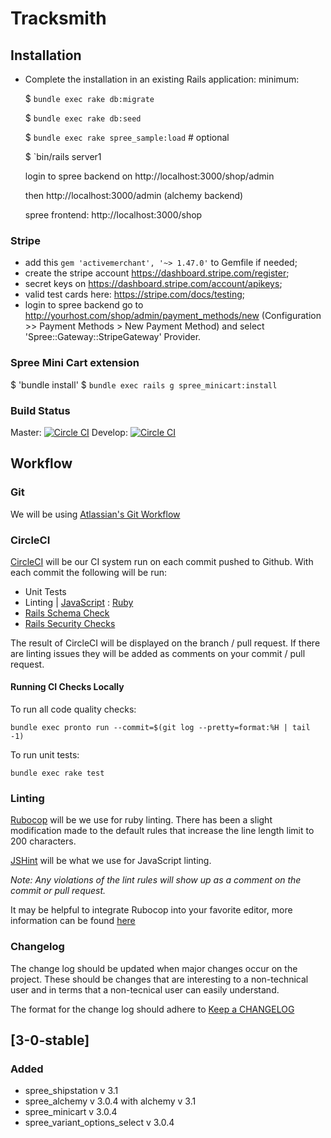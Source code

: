 # Tracksmith

## Installation


- Complete the installation in an existing Rails application:
  minimum:

  $ `bundle exec rake db:migrate`

  $ `bundle exec rake db:seed`

  $ `bundle exec rake spree_sample:load` # optional

  $ `bin/rails server1

  login to spree backend on http://localhost:3000/shop/admin

  then http://localhost:3000/admin (alchemy backend)

  spree frontend: http://localhost:3000/shop


### Stripe
- add this `gem 'activemerchant', '~> 1.47.0'` to Gemfile if needed;
- create the stripe account https://dashboard.stripe.com/register;
- secret keys on https://dashboard.stripe.com/account/apikeys;
- valid test cards here: https://stripe.com/docs/testing;
- login to spree backend go to http://yourhost.com/shop/admin/payment_methods/new (Configuration >> Payment Methods > New Payment Method) and select 'Spree::Gateway::StripeGateway' Provider.

### Spree Mini Cart extension
$ 'bundle install'
$ `bundle exec rails g spree_minicart:install`


### Build Status
Master: [![Circle CI](https://circleci.com/gh/tracksmith/track_v2/tree/master.svg?style=svg&circle-token=b3b3407b0213ca2407b0332de02d86e20a0b382a)](https://circleci.com/gh/tracksmith/track_v2/tree/master) Develop: [![Circle CI](https://circleci.com/gh/tracksmith/track_v2/tree/develop.svg?style=svg&circle-token=b3b3407b0213ca2407b0332de02d86e20a0b382a)](https://circleci.com/gh/tracksmith/track_v2/tree/develop)

## Workflow

### Git
We will be using [Atlassian's Git Workflow](https://www.atlassian.com/git/tutorials/comparing-workflows/gitflow-workflow)

### CircleCI
[CircleCI](https://circleci.com/gh/tracksmith/track_v2) will be our CI system run on each commit pushed to Github.
With each commit the following will be run:
- Unit Tests
- Linting | [JavaScript](http://jshint.com) : [Ruby](https://github.com/bbatsov/rubocop)
- [Rails Schema Check](https://github.com/raimondasv/pronto-rails_schema)
- [Rails Security Checks](https://github.com/presidentbeef/brakeman)

The result of CircleCI will be displayed on the branch / pull request. If there are linting issues they will be added as comments on your commit / pull request.

#### Running CI Checks Locally

To run all code quality checks:

`bundle exec pronto run --commit=$(git log --pretty=format:%H | tail -1)`

To run unit tests:

`bundle exec rake test`

### Linting
[Rubocop](https://github.com/bbatsov/rubocop) will be we use for ruby linting. There has been a slight modification made to the default rules
that increase the line length limit to 200 characters.

[JSHint](http://jshint.com) will be what we use for JavaScript linting.

 *Note: Any violations of the lint rules will show up as a comment on the commit or pull request.*

It may be helpful to integrate Rubocop into your favorite editor, more information can be found [here](https://github.com/bbatsov/rubocop)

### Changelog

The change log should be updated when major changes occur on the project. These should be
changes that are interesting to a non-technical user and in terms that a non-tecnical user can easily understand.

The format for the change log should adhere to [Keep a CHANGELOG](http://keepachangelog.com)

## [3-0-stable]
### Added
- spree_shipstation v 3.1
- spree_alchemy v 3.0.4 with alchemy v 3.1
- spree_minicart v 3.0.4
- spree_variant_options_select v 3.0.4
